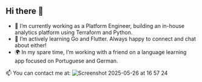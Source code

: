 ## Hi there 👋

- 🔧 I’m currently working as a Platform Engineer, building an in-house analytics platform using Terraform and Python.
- 🌱 I’m actively learning Go and Flutter. Always happy to connect and chat about either!
- 🌍 In my spare time, I’m working with a friend on a language learning app focused on Portuguese and German.

📫 You can contact me at:
![Screenshot 2025-05-26 at 16 57 24](https://github.com/user-attachments/assets/9f16e01b-8a71-4611-a098-c858b834b32d)

